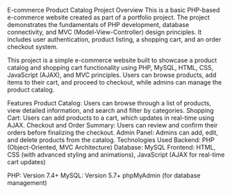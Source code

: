 E-commerce Product Catalog
Project Overview
This is a basic PHP-based e-commerce website created as part of a portfolio project. The project demonstrates the fundamentals of PHP development, database connectivity, and MVC (Model-View-Controller) design principles. It includes user authentication, product listing, a shopping cart, and an order checkout system.

This project is a simple e-commerce website built to showcase a product catalog and shopping cart functionality using PHP, MySQL, HTML, CSS, JavaScript (AJAX), and MVC principles. Users can browse products, add items to their cart, and proceed to checkout, while admins can manage the product catalog.

Features
Product Catalog: Users can browse through a list of products, view detailed information, and search and filter by categories.
Shopping Cart: Users can add products to a cart, which updates in real-time using AJAX.
Checkout and Order Summary: Users can review and confirm their orders before finalizing the checkout.
Admin Panel: Admins can add, edit, and delete products from the catalog.
Technologies Used
Backend: PHP (Object-Oriented, MVC Architecture)
Database: MySQL
Frontend: HTML, CSS (with advanced styling and animations), JavaScript (AJAX for real-time cart updates)

PHP: Version 7.4+
MySQL: Version 5.7+
phpMyAdmin (for database management)

